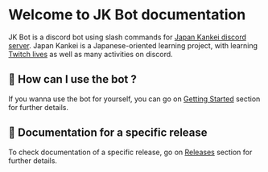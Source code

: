# Welcome to JK Bot documentation

JK Bot is a discord bot using slash commands for [Japan Kankei discord server](https://discord.gg/kR83CU3v4Z).
Japan Kankei is a Japanese-oriented learning project, with learning [Twitch lives](https://www.twitch.tv/japankankei) as well as many activities on discord.

## 🤖 How can I use the bot ?

If you wanna use the bot for yourself, you can go on [Getting Started](getting_started.md) section for further details.

## 🔖 Documentation for a specific release

To check documentation of a specific release, go on [Releases](releases/v1.0.md) section for further details.
